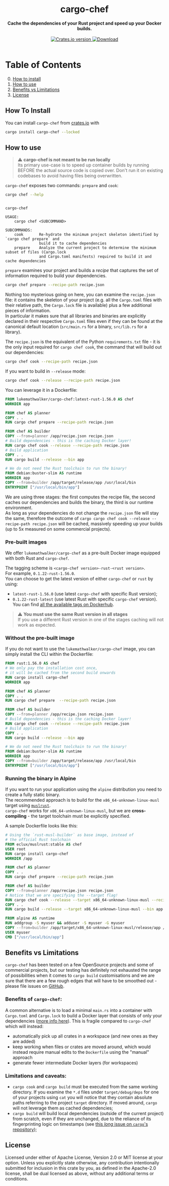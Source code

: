 <h1 align="center">cargo-chef</h1>
<div align="center">
 <strong>
   Cache the dependencies of your Rust project and speed up your Docker builds.
 </strong>
</div>

<br />

<div align="center">
  <!-- Crates version -->
  <a href="https://crates.io/crates/cargo-chef">
    <img src="https://img.shields.io/crates/v/cargo-chef.svg?style=flat-square"
    alt="Crates.io version" />
  </a>
  <!-- Downloads -->
  <a href="https://crates.io/crates/cargo-chef">
    <img src="https://img.shields.io/crates/d/cargo-chef.svg?style=flat-square"
      alt="Download" />
  </a>
</div>
<br/>

# Table of Contents
0. [How to install](#how-to-install)
1. [How to use](#how-to-use)
2. [Benefits vs Limitations](#benefits-vs-limitations)
3. [License](#license)

## How To Install 

You can install `cargo-chef` from [crates.io](https://crates.io) with

```bash
cargo install cargo-chef --locked
```

## How to use

> :warning:  **cargo-chef is not meant to be run locally**  
> Its primary use-case is to speed up container builds by running BEFORE
> the actual source code is copied over. Don't run it on existing codebases to avoid
> having files being overwritten.

`cargo-chef` exposes two commands: `prepare` and `cook`:

```bash
cargo chef --help
```

```text

cargo-chef

USAGE:
    cargo chef <SUBCOMMAND>

SUBCOMMANDS:
    cook       Re-hydrate the minimum project skeleton identified by `cargo chef prepare` and
               build it to cache dependencies
    prepare    Analyze the current project to determine the minimum subset of files (Cargo.lock
               and Cargo.toml manifests) required to build it and cache dependencies
```

`prepare` examines your project and builds a _recipe_ that captures the set of information required to build your dependencies.

```bash
cargo chef prepare --recipe-path recipe.json
```

Nothing too mysterious going on here, you can examine the `recipe.json` file: it contains the skeleton of your project (e.g. all the `Cargo.toml` files with their relative path, the `Cargo.lock` file is available) plus a few additional pieces of information.  
 In particular it makes sure that all libraries and binaries are explicitly declared in their respective `Cargo.toml` files even if they can be found at the canonical default location (`src/main.rs` for a binary, `src/lib.rs` for a library).
 
The `recipe.json` is the equivalent of the Python `requirements.txt` file - it is the only input required for `cargo chef cook`, the command that will build out our dependencies:

```bash
cargo chef cook --recipe-path recipe.json
```

If you want to build in `--release` mode:

```bash
cargo chef cook --release --recipe-path recipe.json
```

You can leverage it in a Dockerfile:

```dockerfile
FROM lukemathwalker/cargo-chef:latest-rust-1.56.0 AS chef
WORKDIR app

FROM chef AS planner
COPY . .
RUN cargo chef prepare --recipe-path recipe.json

FROM chef AS builder 
COPY --from=planner /app/recipe.json recipe.json
# Build dependencies - this is the caching Docker layer!
RUN cargo chef cook --release --recipe-path recipe.json
# Build application
COPY . .
RUN cargo build --release --bin app

# We do not need the Rust toolchain to run the binary!
FROM debian:buster-slim AS runtime
WORKDIR app
COPY --from=builder /app/target/release/app /usr/local/bin
ENTRYPOINT ["/usr/local/bin/app"]
```

We are using three stages: the first computes the recipe file, the second caches our dependencies and builds the binary, the third is our runtime environment.  
As long as your dependencies do not change the `recipe.json` file will stay the same, therefore the outcome of `cargo cargo chef cook --release --recipe-path recipe.json` will be cached, massively speeding up your builds (up to 5x measured on some commercial projects).

### Pre-built images

We offer `lukemathwalker/cargo-chef` as a pre-built Docker image equipped with both Rust and `cargo-chef`.

The tagging scheme is `<cargo-chef version>-rust-<rust version>`.  
For example, `0.1.22-rust-1.56.0`.  
You can choose to get the latest version of either `cargo-chef` or `rust` by using:
- `latest-rust-1.56.0` (use latest `cargo-chef` with specific Rust version);
- `0.1.22-rust-latest` (use latest Rust with specific `cargo-chef` version).
You can find [all the available tags on Dockerhub](https://hub.docker.com/r/lukemathwalker/cargo-chef).

> :warning:  **You must use the same Rust version in all stages**  
> If you use a different Rust version in one of the stages
> caching will not work as expected.
  
### Without the pre-built image

If you do not want to use the `lukemathwalker/cargo-chef` image, you can simply install the CLI within the Dockerfile:

```dockerfile
FROM rust:1.56.0 AS chef 
# We only pay the installation cost once, 
# it will be cached from the second build onwards
RUN cargo install cargo-chef 
WORKDIR app

FROM chef AS planner
COPY . .
RUN cargo chef prepare  --recipe-path recipe.json

FROM chef AS builder
COPY --from=planner /app/recipe.json recipe.json
# Build dependencies - this is the caching Docker layer!
RUN cargo chef cook --release --recipe-path recipe.json
# Build application
COPY . .
RUN cargo build --release --bin app

# We do not need the Rust toolchain to run the binary!
FROM debian:buster-slim AS runtime
WORKDIR app
COPY --from=builder /app/target/release/app /usr/local/bin
ENTRYPOINT ["/usr/local/bin/app"]
```

### Running the binary in Alpine

If you want to run your application using the `alpine` distribution you need to create a fully static binary.  
The recommended approach is to build for the `x86_64-unknown-linux-musl` target using [`muslrust`](https://github.com/clux/muslrust).  
`cargo-chef` works for `x86_64-unknown-linux-musl`, but we are **cross-compiling** - the target
toolchain must be explicitly specified.

A sample Dockerfile looks like this:

```dockerfile
# Using the `rust-musl-builder` as base image, instead of 
# the official Rust toolchain
FROM eclux/muslrust:stable AS chef
USER root
RUN cargo install cargo-chef
WORKDIR /app

FROM chef AS planner
COPY . .
RUN cargo chef prepare --recipe-path recipe.json

FROM chef AS builder
COPY --from=planner /app/recipe.json recipe.json
# Notice that we are specifying the --target flag!
RUN cargo chef cook --release --target x86_64-unknown-linux-musl --recipe-path recipe.json
COPY . .
RUN cargo build --release --target x86_64-unknown-linux-musl --bin app

FROM alpine AS runtime
RUN addgroup -S myuser && adduser -S myuser -G myuser
COPY --from=builder /app/target/x86_64-unknown-linux-musl/release/app /usr/local/bin/
USER myuser
CMD ["/usr/local/bin/app"]
```

## Benefits vs Limitations

`cargo-chef` has been tested on a few OpenSource projects and some of commercial projects, but our testing has definitely not exhausted the range of possibilities when it comes to `cargo build` customisations and we are sure that there are a few rough edges that will have to be smoothed out - please file issues on [GitHub](https://github.com/LukeMathWalker/cargo-chef).

### Benefits of `cargo-chef`:

A common alternative is to load a minimal `main.rs` into a container with `Cargo.toml` and `Cargo.lock` to build a Docker layer that consists of only your dependencies ([more info here](https://www.lpalmieri.com/posts/fast-rust-docker-builds/#caching-rust-builds)). This is fragile compared to `cargo-chef` which will instead:

- automatically pick up all crates in a workspace (and new ones as they are added)
- keep working when files or crates are moved around, which would instead require manual edits to the `Dockerfile` using the "manual" approach
- generate fewer intermediate Docker layers (for workspaces)

### Limitations and caveats:

- `cargo cook` and `cargo build` must be executed from the same working directory. If you examine the `*.d` files under `target/debug/deps` for one of your projects using `cat` you will notice that they contain absolute paths referring to the project `target` directory. If moved around, `cargo` will not leverage them as cached dependencies;
- `cargo build` will build local dependencies (outside of the current project) from scratch, even if they are unchanged, due to the reliance of its fingerprinting logic on timestamps (see [this _long_ issue on `cargo`'s repository](https://github.com/rust-lang/cargo/issues/2644));

## License

Licensed under either of Apache License, Version 2.0 or MIT license at your option.
Unless you explicitly state otherwise, any contribution intentionally submitted for inclusion in this crate by you, as defined in the Apache-2.0 license, shall be dual licensed as above, without any additional terms or conditions.
